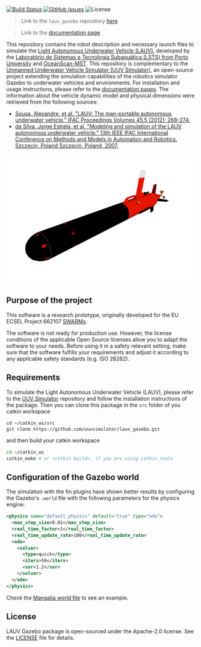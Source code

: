 [![Build Status](https://travis-ci.org/uuvsimulator/lauv_gazebo.svg?branch=master)](https://travis-ci.org/uuvsimulator/lauv_gazebo)
[![GitHub issues](https://img.shields.io/github/issues/uuvsimulator/lauv_gazebo.svg)](https://github.com/uuvsimulator/lauv_gazebo/issues)
![License](https://img.shields.io/badge/license-Apache%202-blue.svg)

> Link to the `lauv_gazebo` repository [here](https://github.com/uuvsimulator/lauv_gazebo)

> Link to the [documentation page](https://uuvsimulator.github.io/packages/lauv_gazebo/intro/) 

This repository contains the robot description and necessary launch files to
simulate the [Light Autonomous Underwater Vehicle (LAUV)](http://www.oceanscan-mst.com/), developed by the [Laboratório de Sistemas e Tecnologia Subaquática (LSTS) from Porto University](https://www.lsts.pt/) and [OceanScan-MST](http://www.oceanscan-mst.com/).
This repository is complementary to the [Unmanned Underwater Vehicle Simulator (UUV Simulator)](https://github.com/uuvsimulator/uuv_simulator),
an open-source project extending the simulation capabilities of the robotics
simulator Gazebo to underwater vehicles and environments. For installation and
usage instructions, please refer to the [documentation pages](https://uuvsimulator.github.io/).
The information about the vehicle dynamic model and physical dimensions were retrieved from the following
sources:

* [Sousa, Alexandre, et al. "LAUV: The man-portable autonomous underwater vehicle." IFAC Proceedings Volumes 45.5 (2012): 268-274.](https://www.sciencedirect.com/science/article/pii/S1474667016306140)
* [da Silva, Jorge Estrela, et al. "Modeling and simulation of the LAUV autonomous underwater vehicle." 13th IEEE IFAC International Conference on Methods and Models in Automation and Robotics. Szczecin, Poland Szczecin, Poland, 2007.](http://ave.dee.isep.ipp.pt/~jes/english/publications/mmar07.pdf)

![LAUV](images/lauv.png)

## Purpose of the project

This software is a research prototype, originally developed for the EU ECSEL
Project 662107 [SWARMs](http://swarms.eu/).

The software is not ready for production use. However, the license conditions of the
applicable Open Source licenses allow you to adapt the software to your needs.
Before using it in a safety relevant setting, make sure that the software
fulfills your requirements and adjust it according to any applicable safety
standards (e.g. ISO 26262).

## Requirements

To simulate the Light Autonomous Underwater Vehicle (LAUV), please refer to the [UUV Simulator](https://github.com/uuvsimulator/uuv_simulator)
repository and follow the installation instructions of the package. Then you can clone
this package in the `src` folder of you catkin workspace

```
cd ~/catkin_ws/src
git clone https://github.com/uuvsimulator/lauv_gazebo.git
```

and then build your catkin workspace

```bash
cd ~/catkin_ws
catkin_make # or <catkin build>, if you are using catkin_tools
```

## Configuration of the Gazebo world

The simulation with the fin plugins have shown better results by configuring
the Gazebo's `.world` file with the following parameters for the physics engine:

```xml
<physics name="default_physics" default="true" type="ode">
  <max_step_size>0.01</max_step_size>
  <real_time_factor>1</real_time_factor>
  <real_time_update_rate>100</real_time_update_rate>
  <ode>
    <solver>
      <type>quick</type>
      <iters>50</iters>
      <sor>1.2</sor>
    </solver>
  </ode>
</physics>
```

Check the [Mangalia world file](https://github.com/uuvsimulator/uuv_simulator/blob/master/uuv_gazebo_worlds/worlds/mangalia.world) to see an example.

## License

LAUV Gazebo package is open-sourced under the Apache-2.0 license. See the
[LICENSE](https://github.com/uuvsimulator/lauv_gazebo/blob/master/LICENSE) file for details.
